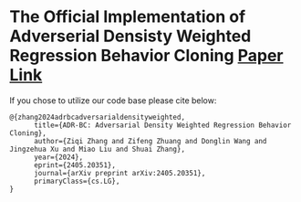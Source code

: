 # The Official Implementation of Adverserial Densisty Weighted Regression Behavior Cloning [Paper Link](https://arxiv.org/abs/2405.20351)

If you chose to utilize our code base please cite below:


```
@{zhang2024adrbcadversarialdensityweighted,
      title={ADR-BC: Adversarial Density Weighted Regression Behavior Cloning}, 
      author={Ziqi Zhang and Zifeng Zhuang and Donglin Wang and Jingzehua Xu and Miao Liu and Shuai Zhang},
      year={2024},
      eprint={2405.20351},
      journal={arXiv preprint arXiv:2405.20351},
      primaryClass={cs.LG},
}
```
